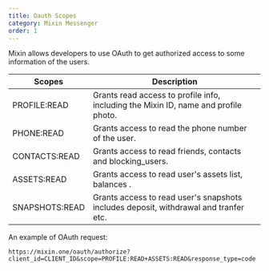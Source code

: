 ```yaml
---
title: Oauth Scopes
category: Mixin Messenger
order: 1 
---
```


Mixin allows developers to use OAuth to get authorized access to some information of the users.

| Scopes | Description |
| --- | --- |
| PROFILE:READ | Grants read access to profile info, including the Mixin ID, name and profile photo. |
| PHONE:READ | Grants access to read the phone number of the user. |
| CONTACTS:READ | Grants access to read friends, contacts and blocking_users. |
| ASSETS:READ | Grants access to read user's assets list, balances . |
| SNAPSHOTS:READ | Grants access to read user's snapshots includes deposit, withdrawal and tranfer etc. |

An example of OAuth request:

```
https://mixin.one/oauth/authorize?client_id=CLIENT_ID&scope=PROFILE:READ+ASSETS:READ&response_type=code
```
